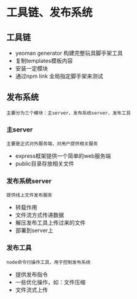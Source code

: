 # 工具链、发布系统

## 工具链

* yeoman generator 构建完整玩具脚手架工具
* 复制templates模板内容
* 安装一定模块
* 通过npm link 全局指定脚手架来测试

## 发布系统

    主要分为三个模块：主server，发布系统server，发布工具

### 主server

    主要是正式对外服务端，对用户提供相关服务

* express框架提供一个简单的web服务端
* public目录存放相关文件

### 发布系统server

    提供线上文件发布服务

* 转载作用
* 文件流方式传递数据
* 解压发布工具上传过来的文件
* 部署到server上

### 发布工具

    node命令行操作工具，用于控制发布系统

* 提供发布指令
* 一些优化操作，如：文件压缩
* 文件流式上传
